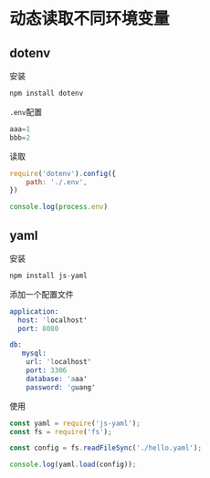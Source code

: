 # 动态读取不同环境变量

## dotenv
安装
``` js
npm install dotenv
```

`.env`配置
``` js
aaa=1
bbb=2
```

读取
``` js
require('dotenv').config({
    path: './.env',
})

console.log(process.env) 
```

## yaml

安装

``` js
npm install js-yaml
```

添加一个配置文件

``` s
application:
  host: 'localhost'
  port: 8080

db:
   mysql:
    url: 'localhost'
    port: 3306
    database: 'aaa'
    password: 'guang'

```


使用
``` js
const yaml = require('js-yaml');
const fs = require('fs');

const config = fs.readFileSync('./hello.yaml');

console.log(yaml.load(config));
```



